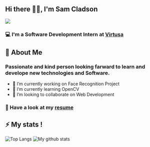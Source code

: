 ## Hi there 👋🏻, I'm Sam Cladson

<img src='https://pa1.narvii.com/6912/d50194346960feae7915c3818978c40673af1e74r4-800-600_00.gif'>

### :computer: I'm a Software Development Intern at [Virtusa](https://virtusa.com)

## :boy: About Me
### Passionate and kind person looking farward to learn and develope new technologies and Software.  

      
 - 🔭 I’m currently working on Face Recognition Project
 - 🌱 I’m currently learning OpenCV
 - 👯 I’m looking to collaborate on Web Development

### :page_with_curl: Have a look at my [resume](https://drive.google.com/file/d/1cfcpGfgZiwMJD0eylhsmX6Nup4Oim7Z8/view?usp=sharing) 

## :zap: My stats !
![Top Langs](https://github-readme-stats.vercel.app/api/top-langs/?username=samcladson&layout=compact&theme=react&custom_title=Tech-Stacks&count=8)
![My github stats](https://github-readme-stats.vercel.app/api?username=samcladson&show_icons=true&theme=react&hide=stars&custom_title=GitHub-Stats)
